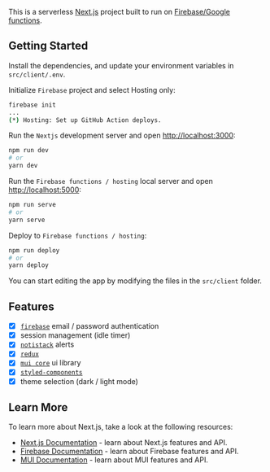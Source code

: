 This is a serverless [Next.js](https://nextjs.org/) project built to run on [Firebase/Google functions](https://firebase.google.com/docs/functions).

## Getting Started

Install the dependencies, and update your environment variables in `src/client/.env`.

Initialize `Firebase` project and select Hosting only:

```bash
firebase init
...
(*) Hosting: Set up GitHub Action deploys.
```

Run the `Nextjs` development server and open [http://localhost:3000](http://localhost:3000):

```bash
npm run dev
# or
yarn dev
```

Run the `Firebase functions / hosting` local server and open [http://localhost:5000](http://localhost:5000):

```bash
npm run serve
# or
yarn serve
```

Deploy to `Firebase functions / hosting`:

```bash
npm run deploy
# or
yarn deploy
```

You can start editing the app by modifying the files in the `src/client` folder.

## Features

- [x] [`firebase`](https://github.com/firebase/firebase-js-sdk) email / password authentication
- [x] session management (idle timer)
- [x] [`notistack`](https://github.com/iamhosseindhv/notistack) alerts
- [x] [`redux`](https://github.com/reduxjs/redux)
- [x] [`mui core`](https://github.com/mui/material-ui) ui library
- [x] [`styled-components`](https://github.com/styled-components/styled-components)
- [x] theme selection (dark / light mode)

## Learn More

To learn more about Next.js, take a look at the following resources:

- [Next.js Documentation](https://nextjs.org/docs) - learn about Next.js features and API.
- [Firebase Documentation](https://firebase.google.com/docs) - learn about Firebase features and API.
- [MUI Documentation](https://mui.com/material-ui/getting-started/installation/) - learn about MUI features and API.
